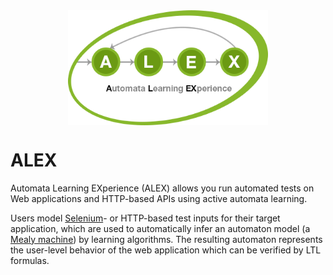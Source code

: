 <figure>
    <img src="./assets/logo.png" style="max-width: 320px; margin: 2rem auto; display: block">
</figure>

# ALEX

Automata Learning EXperience (ALEX) allows you run automated tests on Web applications and HTTP-based APIs using active automata learning.

Users model [Selenium][selenium]- or HTTP-based test inputs for their target application, which are used to automatically infer an automaton model (a [Mealy machine][mealy]) by learning algorithms.
The resulting automaton represents the user-level behavior of the web application which can be verified by LTL formulas.

[mealy]: https://en.wikipedia.org/wiki/Mealy_machine
[selenium]: https://www.seleniumhq.org/
